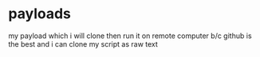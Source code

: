 # payloads
my payload which i will clone then run it on remote computer b/c github is the best and i can clone my script as raw text
